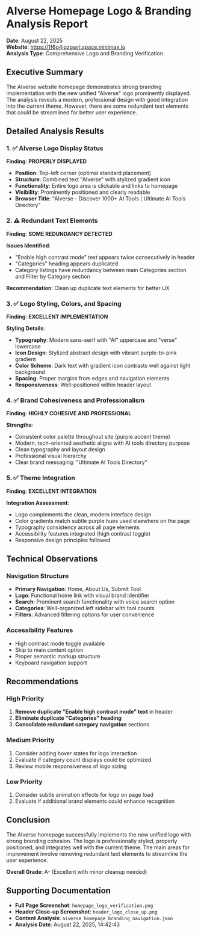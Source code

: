 # AIverse Homepage Logo & Branding Analysis Report

**Date**: August 22, 2025  
**Website**: https://1f6g4jqzgwrj.space.minimax.io  
**Analysis Type**: Comprehensive Logo and Branding Verification

## Executive Summary

The AIverse website homepage demonstrates strong branding implementation with the new unified "AIverse" logo prominently displayed. The analysis reveals a modern, professional design with good integration into the current theme. However, there are some redundant text elements that could be streamlined for better user experience.

## Detailed Analysis Results

### 1. ✅ AIverse Logo Display Status

**Finding**: **PROPERLY DISPLAYED**

- **Position**: Top-left corner (optimal standard placement)
- **Structure**: Combined text "AIverse" with stylized gradient icon
- **Functionality**: Entire logo area is clickable and links to homepage
- **Visibility**: Prominently positioned and clearly readable
- **Browser Title**: "AIverse - Discover 1000+ AI Tools | Ultimate AI Tools Directory"

### 2. ⚠️ Redundant Text Elements

**Finding**: **SOME REDUNDANCY DETECTED**

**Issues Identified**:
- "Enable high contrast mode" text appears twice consecutively in header
- "Categories" heading appears duplicated
- Category listings have redundancy between main Categories section and Filter by Category section

**Recommendation**: Clean up duplicate text elements for better UX

### 3. ✅ Logo Styling, Colors, and Spacing

**Finding**: **EXCELLENT IMPLEMENTATION**

**Styling Details**:
- **Typography**: Modern sans-serif with "AI" uppercase and "verse" lowercase
- **Icon Design**: Stylized abstract design with vibrant purple-to-pink gradient
- **Color Scheme**: Dark text with gradient icon contrasts well against light background
- **Spacing**: Proper margins from edges and navigation elements
- **Responsiveness**: Well-positioned within header layout

### 4. ✅ Brand Cohesiveness and Professionalism  

**Finding**: **HIGHLY COHESIVE AND PROFESSIONAL**

**Strengths**:
- Consistent color palette throughout site (purple accent theme)
- Modern, tech-oriented aesthetic aligns with AI tools directory purpose
- Clean typography and layout design
- Professional visual hierarchy
- Clear brand messaging: "Ultimate AI Tools Directory"

### 5. ✅ Theme Integration

**Finding**: **EXCELLENT INTEGRATION**

**Integration Assessment**:
- Logo complements the clean, modern interface design
- Color gradients match subtle purple hues used elsewhere on the page
- Typography consistency across all page elements
- Accessibility features integrated (high contrast toggle)
- Responsive design principles followed

## Technical Observations

### Navigation Structure
- **Primary Navigation**: Home, About Us, Submit Tool
- **Logo**: Functional home link with visual brand identifier
- **Search**: Prominent search functionality with voice search option
- **Categories**: Well-organized left sidebar with tool counts
- **Filters**: Advanced filtering options for user convenience

### Accessibility Features
- High contrast mode toggle available
- Skip to main content option
- Proper semantic markup structure
- Keyboard navigation support

## Recommendations

### High Priority
1. **Remove duplicate "Enable high contrast mode" text** in header
2. **Eliminate duplicate "Categories" heading**
3. **Consolidate redundant category navigation** sections

### Medium Priority
1. Consider adding hover states for logo interaction
2. Evaluate if category count displays could be optimized
3. Review mobile responsiveness of logo sizing

### Low Priority
1. Consider subtle animation effects for logo on page load
2. Evaluate if additional brand elements could enhance recognition

## Conclusion

The AIverse homepage successfully implements the new unified logo with strong branding cohesion. The logo is professionally styled, properly positioned, and integrates well with the current theme. The main areas for improvement involve removing redundant text elements to streamline the user experience.

**Overall Grade**: A- (Excellent with minor cleanup needed)

## Supporting Documentation

- **Full Page Screenshot**: `homepage_logo_verification.png`
- **Header Close-up Screenshot**: `header_logo_close_up.png`
- **Content Analysis**: `aiverse_homepage_branding_navigation.json`
- **Analysis Date**: August 22, 2025, 14:42:43
